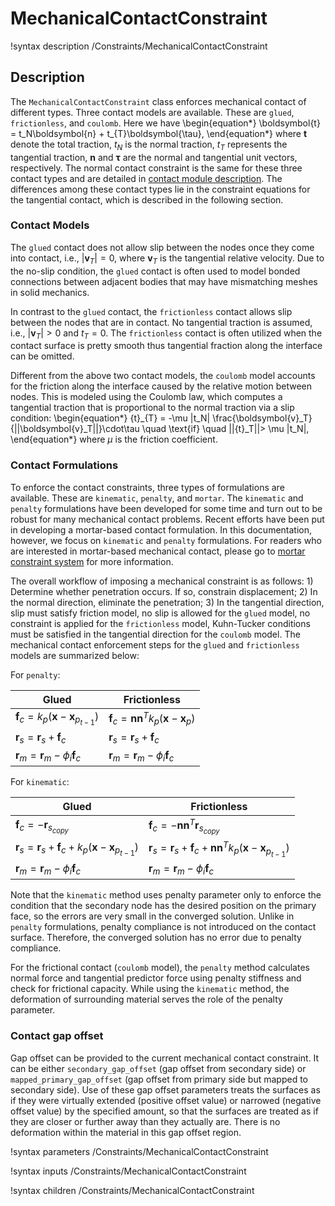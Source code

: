 # MechanicalContactConstraint

!syntax description /Constraints/MechanicalContactConstraint

## Description

The `MechanicalContactConstraint` class enforces mechanical contact of different types. Three contact models are available. These are `glued`, `frictionless`, and `coulomb`. Here we have
\begin{equation*}
\boldsymbol{t} = t_N\boldsymbol{n} + t_{T}\boldsymbol{\tau},
\end{equation*}
where $\boldsymbol{t}$ denote the total traction, $t_N$ is the normal traction, $t_{T}$ represents the tangential traction, $\boldsymbol{n}$ and $\boldsymbol{\tau}$ are the normal and tangential unit vectors, respectively. The normal contact constraint is the same for these three contact types and are detailed in [contact module description](/modules/contact/index.html). The differences among these contact types lie in the constraint equations for the tangential contact, which is described in the following section.

### Contact Models

The `glued` contact does not allow slip between the nodes once they come into contact, i.e., $|\boldsymbol{v}_{T}| = 0$,
where $\boldsymbol{v}_{T}$ is the tangential relative velocity.
 Due to the no-slip condition, the `glued` contact is often used to model bonded connections between adjacent bodies that may have mismatching meshes in solid mechanics.

In contrast to the `glued` contact, the `frictionless` contact allows slip between the nodes that are in contact. No tangential traction is assumed, i.e., $|\boldsymbol{v}_{T}| > 0$ and ${t}_{T} = {0}$. The `frictionless` contact is often utilized when the contact surface is pretty smooth thus tangential fraction along the interface can be omitted.

Different from the above two contact models, the `coulomb` model accounts for the friction along the interface caused by the relative motion between nodes. This is modeled using the Coulomb law, which computes a tangential traction that is proportional to the normal traction via a slip condition:
\begin{equation*}
{t}_{T} = -\mu |t_N| \frac{\boldsymbol{v}_T}{||\boldsymbol{v}_T||}\cdot\tau \quad \text{if} \quad ||{t}_T||> \mu |t_N|,
\end{equation*}
where $\mu$ is the friction coefficient.

### Contact Formulations

To enforce the contact constraints, three types of formulations are available. These are `kinematic`, `penalty`, and `mortar`.
The `kinematic` and `penalty` formulations have been developed for some time and turn out to be robust for many mechanical contact problems. Recent efforts have been put in developing a mortar-based contact formulation. In this documentation, however,  we focus on `kinematic` and `penalty` formulations. For readers who are interested in mortar-based mechanical contact, please go to [mortar constraint system](framework:Constraints/index.md) for more information.

The overall workflow of imposing a mechanical constraint is as follows: 1) Determine whether penetration occurs. If so, constrain displacement; 2) In the normal direction, eliminate the penetration; 3) In the tangential direction, slip must satisfy friction model, no slip is allowed for the `glued` model, no constraint is applied for the `frictionless` model, Kuhn-Tucker conditions must be satisfied in the tangential direction for the `coulomb` model. The mechanical contact enforcement steps for the `glued` and `frictionless` models are summarized below:

For `penalty`:

|  Glued  | Frictionless |
| ---------- | ------------ |
|  $\boldsymbol{f}_c = k_p (\boldsymbol{x} - \boldsymbol{x}_{p_{t-1}})$     | $\boldsymbol{f}_c = \boldsymbol{n}\boldsymbol{n}^{T} k_p (\boldsymbol{x} - \boldsymbol{x}_p)$ |
|  $\boldsymbol{r}_s = \boldsymbol{r}_s + \boldsymbol{f}_c$    | $\boldsymbol{r}_s = \boldsymbol{r}_s + \boldsymbol{f}_c$ |
|  $\boldsymbol{r}_m = \boldsymbol{r}_m - \phi_i\boldsymbol{f}_c$     | $\boldsymbol{r}_m = \boldsymbol{r}_m - \phi_i \boldsymbol{f}_c$ |

For `kinematic`:

|  Glued  | Frictionless |
| ---------- | ------------ |
|  $\boldsymbol{f}_c = -\boldsymbol{r}_{s_{copy}}$     | $\boldsymbol{f}_c = -\boldsymbol{n}\boldsymbol{n}^{T} \boldsymbol{r}_{s_{copy}}$  |
|  $\boldsymbol{r}_s = \boldsymbol{r}_s+\boldsymbol{f}_c+k_p(\boldsymbol{x} - \boldsymbol{x}_{p_{t-1}})$     | $\boldsymbol{r}_s = \boldsymbol{r}_s + \boldsymbol{f}_c + \boldsymbol{n}\boldsymbol{n}^{T} k_p (\boldsymbol{x} - \boldsymbol{x}_{p_{t-1}})$ |
|  $\boldsymbol{r}_m = \boldsymbol{r}_m - \phi_i \boldsymbol{f}_c$     | $\boldsymbol{r}_m = \boldsymbol{r}_m - \phi_i \boldsymbol{f}_c$ |

Note that the `kinematic` method uses penalty parameter only to enforce the condition that the secondary node has the desired position on the primary face, so the errors are very small in the converged solution. Unlike in `penalty` formulations, penalty compliance is not introduced on the contact surface. Therefore, the converged solution has no error due to penalty compliance.

For the frictional contact (`coulomb` model), the `penalty` method calculates normal force and tangential predictor force using penalty stiffness and check for frictional capacity. While using the `kinematic` method, the deformation of surrounding material serves the role of the penalty parameter.

### Contact gap offset

Gap offset can be provided to the current mechanical contact constraint. It can be either `secondary_gap_offset` (gap offset from secondary side) or `mapped_primary_gap_offset` (gap offset from primary side but mapped to secondary side). Use of these gap offset parameters treats the surfaces as if they were virtually extended (positive offset value) or narrowed (negative offset value) by the specified amount, so that the surfaces are treated as if they are closer or further away than they actually are. There is no deformation within the material in this gap offset region.

!syntax parameters /Constraints/MechanicalContactConstraint

!syntax inputs /Constraints/MechanicalContactConstraint

!syntax children /Constraints/MechanicalContactConstraint
